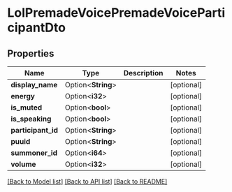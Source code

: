 # LolPremadeVoicePremadeVoiceParticipantDto

## Properties

Name | Type | Description | Notes
------------ | ------------- | ------------- | -------------
**display_name** | Option<**String**> |  | [optional]
**energy** | Option<**i32**> |  | [optional]
**is_muted** | Option<**bool**> |  | [optional]
**is_speaking** | Option<**bool**> |  | [optional]
**participant_id** | Option<**String**> |  | [optional]
**puuid** | Option<**String**> |  | [optional]
**summoner_id** | Option<**i64**> |  | [optional]
**volume** | Option<**i32**> |  | [optional]

[[Back to Model list]](../README.md#documentation-for-models) [[Back to API list]](../README.md#documentation-for-api-endpoints) [[Back to README]](../README.md)


